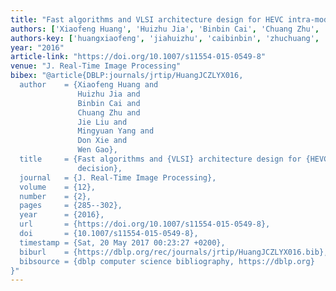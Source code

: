 ```yaml
---
title: "Fast algorithms and VLSI architecture design for HEVC intra-mode decision"
authors: ['Xiaofeng Huang', 'Huizhu Jia', 'Binbin Cai', 'Chuang Zhu', 'Jie Liu', 'Mingyuan Yang', 'Don Xie', 'Wen Gao 0001']
authors-key: ['huangxiaofeng', 'jiahuizhu', 'caibinbin', 'zhuchuang', 'liujie', 'yangmingyuan', 'xiedon', 'gaowen']
year: "2016"
article-link: "https://doi.org/10.1007/s11554-015-0549-8"
venue: "J. Real-Time Image Processing"
bibex: "@article{DBLP:journals/jrtip/HuangJCZLYX016,
  author    = {Xiaofeng Huang and
               Huizhu Jia and
               Binbin Cai and
               Chuang Zhu and
               Jie Liu and
               Mingyuan Yang and
               Don Xie and
               Wen Gao},
  title     = {Fast algorithms and {VLSI} architecture design for {HEVC} intra-mode
               decision},
  journal   = {J. Real-Time Image Processing},
  volume    = {12},
  number    = {2},
  pages     = {285--302},
  year      = {2016},
  url       = {https://doi.org/10.1007/s11554-015-0549-8},
  doi       = {10.1007/s11554-015-0549-8},
  timestamp = {Sat, 20 May 2017 00:23:27 +0200},
  biburl    = {https://dblp.org/rec/journals/jrtip/HuangJCZLYX016.bib},
  bibsource = {dblp computer science bibliography, https://dblp.org}
}"
---
```

